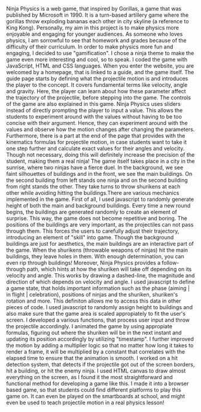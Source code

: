 Ninja Physics is a web game, that inspired by Gorillas, a game that was published by Microsoft in 1990. It is a turn-based artillery game where the gorillas throw exploding bananas each other in city skyline (a reference to King Kong). Personally, my aim in this project is to make physics more enjoyable and engaging for younger audiences. As someone who loves physics, I am sorrowful to see that homework and grades because of the difficulty of their curriculum. In order to make physics more fun and engaging, I decided to use "gamification". I chose a ninja theme to make the game even more interesting and cool, so to speak. I coded the game with JavaScript, HTML and CSS languages. When you enter the website, you are welcomed by a homepage, that is linked to a guide, and the game itself. The guide page starts by defining what the projectile motion is and introduces the player to the concept. It covers fundamental terms like velocity, angle and gravity. Here, the player can learn about how these parameter affect the trajectory of the projectile, before stepping into the game. The controls of the game are also explained in this game. Ninja Physics uses sliders instead of directly prompting the player to input a value. This allows the students to experiment around with the values without having to be too concise with their argument. Hence, they can experiment around with the values and observe how the motion changes after changing the parameters. Furthermore, there is a part at the end of the page that provides with the kinematics formulas for projectile motion, in case students want to take it one step further and calculate exact values for their angles and velocity. Though not necessary, doing this will definitely increase the precision of the student, making them a real ninja! The game itself takes place in a city in the sunrise, where two ninjas have a fierce duel. In the background, we see faint silhouettes of buildings and in the front, we see the main buildings. On the second building from left stands one ninja and on the second building from right stands the other. They take turns to throw shurikens at each other while avoiding hitting the buildings.There are various mechanics implemented in the game. First of all, I used javascript to randomly generate height of both the main and background buildings. Every time a new round begins, the buildings are generated randomly to create an element of surprise. This way, the game does not become repetitive and boring. The positions of the buildings are very important, as the projectiles can not pass through them. This forces the users to carefully adjust their trajectory, introducing an element of "skill" into game. Though the background buildings are just for aesthetics, the main buildings are an interactive part of the game. When the shurikens (throwable weapons of ninjas) hit the main buildings, they leave holes in them. With enough determination, you can even rip through buildings! Moreover, Ninja Physics provides a follow-through path, which hints at how the shuriken will take off depending on its velocity and angle. This works by drawing a dashed-line, the magnitude and direction of which depends on velocity and angle. I used javascript to define a game state, that holds important information such as the phase (aiming | in flight | celebration), positions of ninjas and the shuriken, shuriken's rotation and more. This definiton allows me to access this data in other pieces of code. I used javascript to randomly assign height to buildings and also make sure that the game area is scaled appropiately to fit the user's screen. I developed a various functions, that process user input and throw the projectile accordingly. I animated the game by using appropiate formulas, figuring out where the shuriken will be in the next instant and updating its position accordingly by utilizing "timestamp". I further improved the motion by adding a multiplier logic so that no matter how long it takes to render a frame, it will be multiplied by a constant that correlates with the elapsed time to ensure that the animation is smooth. I worked on a hit detection system, that detects if the projectile got out of the screen borders, hit a building, or hit the enemy ninja. I used HTML canvas to draw almost everything on the screen, as I found it the most straightforward and functional method for developing a game like this. I made it into a browser based game, so that students could find different platforms to play this game on. It can even be played on the smartboards at school, and might even be used to teach projectile motion in a real physics lesson!
